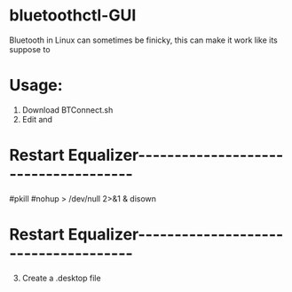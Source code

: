 # bluetoothctl-GUI
Bluetooth in Linux can sometimes be finicky, this can make it work like its suppose to

# Usage:

1.  Download BTConnect.sh
2.  Edit <equalizername> and <equalizerexec>
# Restart Equalizer-------------------------------------
#pkill <equalizername>
#nohup <equalizerexec> > /dev/null 2>&1 & disown
# Restart Equalizer-------------------------------------
3.  Create a .desktop file
